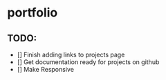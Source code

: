 # portfolio


## TODO:

- [] Finish adding links to projects page
- [] Get documentation ready for projects on github
- [] Make Responsive
